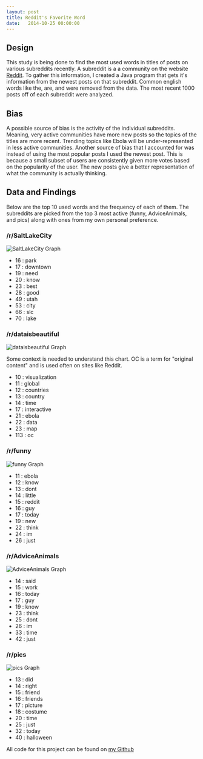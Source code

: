 ```yaml
---
layout: post
title: Reddit's Favorite Word
date:   2014-10-25 00:00:00
---
```

## Design
This study is being done to find the most used words in titles of posts on various subreddits recently. A subreddit is a
a community on the website [Reddit](http://www.reddit.com). To gather this information, I created a Java program
that gets it's information from the newest posts on that subreddit. Common english words like the, are, and were removed
from the data. The most recent 1000 posts off of each subreddit were analyzed.

## Bias
A possible source of bias is the activity of the individual subreddits. Meaning, very active communities have more new posts so
the topics of the titles are more recent. Trending topics like Ebola will be under-represented in less active communities. Another
source of bias that I accounted for was instead of using the most popular posts I used the newest post. This is because 
a small subset of users are consistently given more votes based on the popularity of the user. The new posts give a better
representation of what the community is actually thinking.

## Data and Findings
Below are the top 10 used words and the frequency of each of them.
The subreddits are picked from the top 3 most active (funny, AdviceAnimals, and pics) along with ones from my own
personal preference.

### /r/SaltLakeCity
![SaltLakeCity Graph](http://blog.holyshatots.com/images/SaltLakeCityChart.png)


- 16 : park
- 17 : downtown
- 19 : need
- 20 : know
- 23 : best
- 28 : good
- 49 : utah
- 53 : city
- 66 : slc
- 70 : lake


### /r/dataisbeautiful
![dataisbeautiful Graph](http://blog.holyshatots.com/images/dataisbeautifulChart.png)

Some context is needed to understand this chart. OC is a term for "original content" and is used often on sites like Reddit. 

- 10 : visualization
- 11 : global
- 12 : countries
- 13 : country
- 14 : time
- 17 : interactive
- 21 : ebola
- 22 : data
- 23 : map
- 113 : oc


### /r/funny
![funny Graph](http://blog.holyshatots.com/images/funnyChart.png)


- 11 : ebola
- 12 : know
- 13 : dont
- 14 : little
- 15 : reddit
- 16 : guy
- 17 : today
- 19 : new
- 22 : think
- 24 : im
- 26 : just

### /r/AdviceAnimals
![AdviceAnimals Graph](http://blog.holyshatots.com/images/AdviceAnimalsChart.png)


- 14 : said
- 15 : work
- 16 : today
- 17 : guy
- 19 : know
- 23 : think
- 25 : dont
- 26 : im
- 33 : time
- 42 : just

### /r/pics
![pics Graph](http://blog.holyshatots.com/images/picsChart.png)

- 13 : did
- 14 : right
- 15 : friend
- 16 : friends
- 17 : picture
- 18 : costume
- 20 : time
- 25 : just
- 32 : today
- 40 : halloween



All code for this project can be found on [my Github](https://github.com/Holyshatots/RedditStats/)
